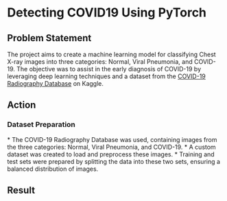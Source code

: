# Detecting COVID19 Using PyTorch 

## Problem Statement 
The project aims to create a machine learning model for classifying Chest X-ray images into three categories: Normal, Viral Pneumonia, and COVID-19. The objective was to assist in the early diagnosis of COVID-19 by leveraging deep learning techniques and a dataset from the [COVID-19 Radiography Database](https://www.kaggle.com/datasets/tawsifurrahman/covid19-radiography-database) on Kaggle.


## Action 
<h3>Dataset Preparation</h3>
* The COVID-19 Radiography Database was used, containing images from the three categories: Normal, Viral Pneumonia, and COVID-19.
* A custom dataset was created to load and preprocess these images.
* Training and test sets were prepared by splitting the data into these two sets, ensuring a balanced distribution of images.


## Result


